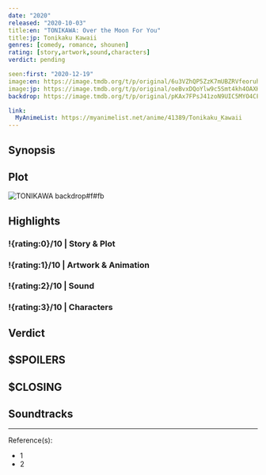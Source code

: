 ```yaml
---
date: "2020"
released: "2020-10-03"
title:en: "TONIKAWA: Over the Moon For You"
title:jp: Tonikaku Kawaii
genres: [comedy, romance, shounen]
rating: [story,artwork,sound,characters]
verdict: pending

seen:first: "2020-12-19"
image:en: https://image.tmdb.org/t/p/original/6u3VZhQP5ZzK7mUBZRVfeoruhcm.jpg
image:jp: https://image.tmdb.org/t/p/original/oeBvxDQoYlw9c5Smt4kh4OAXHdg.jpg
backdrop: https://image.tmdb.org/t/p/original/pKAx7FPsJ41zoN9UIC5MYO4CFsH.jpg

link:
  MyAnimeList: https://myanimelist.net/anime/41389/Tonikaku_Kawaii
---
```



## Synopsis

## Plot

![TONIKAWA backdrop#f#fb](https://image.tmdb.org/t/p/original/rnf2BDKeF1sxPEPhAcdvL0auuxr.jpg "Source: TMDB")

## Highlights

### !{rating:0}/10 | Story & Plot

### !{rating:1}/10 | Artwork & Animation

### !{rating:2}/10 | Sound

### !{rating:3}/10 | Characters

## Verdict

## $SPOILERS

## $CLOSING

## Soundtracks

***
Reference(s):

- 1
- 2

